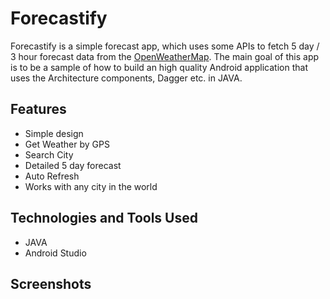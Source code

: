 # Forecastify

Forecastify is a simple forecast app, which uses some APIs to fetch 5 day / 3 hour forecast data from the [OpenWeatherMap](https://openweathermap.org/forecast5). The main goal of this app is to be a sample of how to build an high quality Android application that uses the Architecture components, Dagger etc. in JAVA.


## Features
* Simple design
* Get Weather by GPS
* Search City
* Detailed 5 day forecast
* Auto Refresh
* Works with any city in the world


## Technologies and Tools Used
* JAVA
* Android Studio

## Screenshots
